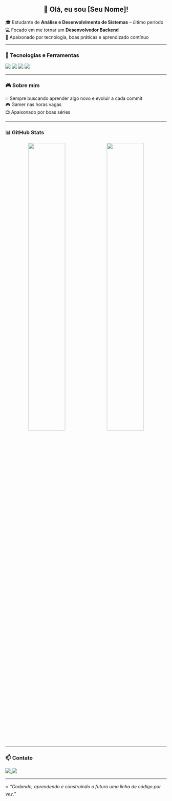 <h2 align="center">👋 Olá, eu sou [Seu Nome]!</h2>

🎓 Estudante de **Análise e Desenvolvimento de Sistemas** – último período  
💻 Focado em me tornar um **Desenvolvedor Backend**  
🚀 Apaixonado por tecnologia, boas práticas e aprendizado contínuo  

---

### 🧰 Tecnologias e Ferramentas
<p align="left">
  <img src="https://img.shields.io/badge/C%23-239120?style=for-the-badge&logo=c-sharp&logoColor=white" />
  <img src="https://img.shields.io/badge/Java-ED8B00?style=for-the-badge&logo=java&logoColor=white" />
  <img src="https://img.shields.io/badge/Node.js-43853D?style=for-the-badge&logo=node.js&logoColor=white" />
  <img src="https://img.shields.io/badge/JavaScript-F7DF1E?style=for-the-badge&logo=javascript&logoColor=black" />
</p>

---

### 🎮 Sobre mim
💡 Sempre buscando aprender algo novo e evoluir a cada commit  
🎮 Gamer nas horas vagas  
📺 Apaixonado por boas séries  

---

### 📊 GitHub Stats
<p align="center">
  <img width="48%" src="https://github-readme-stats.vercel.app/api?username=JCaioF&show_icons=true&theme=tokyonight" />
  <img width="48%" src="https://github-readme-streak-stats.herokuapp.com/?user=SeuUsuarioGitHub&theme=tokyonight" />
</p>

---

### 📫 Contato
<p align="left">
  <a href="https://www.linkedin.com/in/SeuLinkedIn/" target="_blank">
    <img src="https://img.shields.io/badge/LinkedIn-0077B5?style=for-the-badge&logo=linkedin&logoColor=white" />
  </a>
  <a href="mailto:seuemail@email.com">
    <img src="https://img.shields.io/badge/Email-D14836?style=for-the-badge&logo=gmail&logoColor=white" />
  </a>
</p>

---

⭐ _“Codando, aprendendo e construindo o futuro uma linha de código por vez.”_
